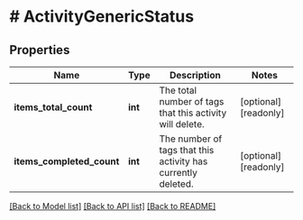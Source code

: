# # ActivityGenericStatus

## Properties

Name | Type | Description | Notes
------------ | ------------- | ------------- | -------------
**items_total_count** | **int** | The total number of tags that this activity will delete. | [optional] [readonly]
**items_completed_count** | **int** | The number of tags that this activity has currently deleted. | [optional] [readonly]

[[Back to Model list]](../../README.md#models) [[Back to API list]](../../README.md#endpoints) [[Back to README]](../../README.md)
